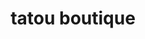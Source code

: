 ---
title: "tatou boutique"
url: /1er-ruelle-citee-chretienne-trou-sable/tatou-boutique/
shop: comodidad
---